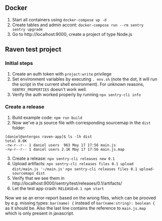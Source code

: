 ## Docker
1. Start all containers using `docker-compose up -d`
2. Create tables and admin accont: `docker-compose run --rm sentry sentry upgrade`
3. Go to http://localhost:9000, create a project of type Node.js

## Raven test project
### Initial steps
1. Create an auth token with `project:write` privilege
2. Set environment variables by executing `. env.sh` (note the dot, it will run the script in the current shell environment). For unknown reasons, `SENTRY_PROPERTIES` doesn't work well.
3. Verify the auth worked properly by running `npx sentry-cli info`

### Create a release
1. Build example code: `npm run build`
2. Now we've a js source file with corresponding sourcemap in the `dist` folder:
```
[daniel@antergos raven-app]$ ls -lh dist
total 8.0K
-rw-r--r-- 1 daniel users  963 May 17 17:56 main.js
-rw-r--r-- 1 daniel users 2.1K May 17 17:56 main.js.map
```
3. Create a release: `npx sentry-cli releases new 0.1`
4. Upload artifacts: 
`npx sentry-cli releases files 0.1 upload dist/main.js '~/main.js'`
`npx sentry-cli releases files 0.1 upload-sourcemaps dist`
5. Verify that we see them in http://localhost:9000/sentry/test/releases/0.1/artifacts/
6. Let the test app crash: `RELEASE=0.1 npm start`

Now we se an error-report based on the wrong files, which can be prooved by e.g. missing types: `bar(name) {` instead of `bar(name:string): boolean {` as it should be. Also the last line contains the reference to `main.js.map` which is only present in javascript. 
